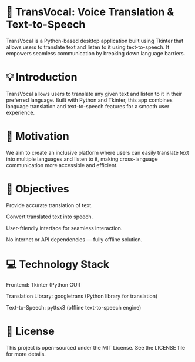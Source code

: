 # 🎤 TransVocal: Voice Translation & Text-to-Speech
  
  TransVocal is a Python-based desktop application built using Tkinter that allows users to translate text and listen to it using text-to-speech. It empowers seamless communication by breaking down language barriers.
  

# 💡 Introduction

  TransVocal allows users to translate any given text and listen to it in their preferred language. Built with Python and Tkinter, this app combines language translation and text-to-speech features for a smooth user experience.


# 🎯 Motivation

  We aim to create an inclusive platform where users can easily translate text into multiple languages and listen to it, making cross-language communication more accessible and efficient.


# 🎯 Objectives

  Provide accurate translation of text.
  
  Convert translated text into speech.
  
  User-friendly interface for seamless interaction.
  
  No internet or API dependencies — fully offline solution.



# 💻 Technology Stack

  Frontend: Tkinter (Python GUI)
  
  Translation Library: googletrans (Python library for translation)
  
  Text-to-Speech: pyttsx3 (offline text-to-speech engine)


# 📜 License

  This project is open-sourced under the MIT License. See the LICENSE file for more details.

